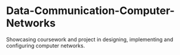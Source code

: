 # Data-Communication-Computer-Networks
Showcasing coursework and project in designing, implementing and configuring computer networks.
